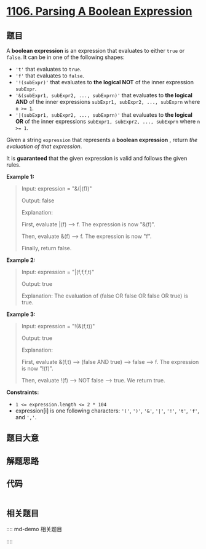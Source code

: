 # [1106. Parsing A Boolean Expression](https://leetcode.com/problems/parsing-a-boolean-expression/)

## 题目

A **boolean expression** is an expression that evaluates to either `true` or
`false`. It can be in one of the following shapes:

  * `'t'` that evaluates to `true`.
  * `'f'` that evaluates to `false`.
  * `'!(subExpr)'` that evaluates to **the logical NOT** of the inner expression `subExpr`.
  * `'&(subExpr1, subExpr2, ..., subExprn)'` that evaluates to **the logical AND** of the inner expressions `subExpr1, subExpr2, ..., subExprn` where `n >= 1`.
  * `'|(subExpr1, subExpr2, ..., subExprn)'` that evaluates to **the logical OR** of the inner expressions `subExpr1, subExpr2, ..., subExprn` where `n >= 1`.

Given a string `expression` that represents a **boolean expression** , return
_the evaluation of that expression_.

It is **guaranteed** that the given expression is valid and follows the given
rules.



**Example 1:**

> Input: expression = "&(|(f))"
> 
> Output: false
> 
> Explanation: 
> 
> First, evaluate |(f) --> f. The expression is now "&(f)".
> 
> Then, evaluate &(f) --> f. The expression is now "f".
> 
> Finally, return false.

**Example 2:**

> Input: expression = "|(f,f,f,t)"
> 
> Output: true
> 
> Explanation: The evaluation of (false OR false OR false OR true) is true.

**Example 3:**

> Input: expression = "!(&(f,t))"
> 
> Output: true
> 
> Explanation: 
> 
> First, evaluate &(f,t) --> (false AND true) --> false --> f. The expression is now "!(f)".
> 
> Then, evaluate !(f) --> NOT false --> true. We return true.

**Constraints:**

  * `1 <= expression.length <= 2 * 104`
  * expression[i] is one following characters: `'('`, `')'`, `'&'`, `'|'`, `'!'`, `'t'`, `'f'`, and `','`.


## 题目大意

## 解题思路

## 代码

```javascript

```

## 相关题目

:::: md-demo 相关题目

::::
